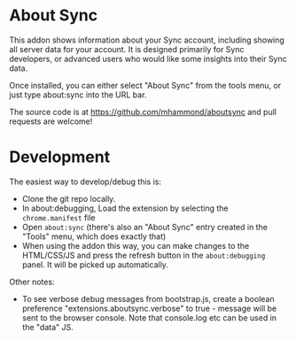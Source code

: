 # About Sync

This addon shows information about your Sync account, including showing all
server data for your account. It is designed primarily for Sync developers, or
advanced users who would like some insights into their Sync data.

Once installed, you can either select "About Sync" from the tools menu, or
just type about:sync into the URL bar.

The source code is at https://github.com/mhammond/aboutsync and pull requests
are welcome!

# Development

The easiest way to develop/debug this is:

* Clone the git repo locally.
* In about:debugging, Load the extension by selecting the
  `chrome.manifest` file
* Open `about:sync` (there's also an "About Sync" entry created in the
  "Tools" menu, which does exactly that)
* When using the addon this way, you can make changes to the
  HTML/CSS/JS and press the refresh button in the `about:debugging`
  panel. It will be picked up automatically.

Other notes:
* To see verbose debug messages from bootstrap.js, create a boolean preference
  "extensions.aboutsync.verbose" to true - message will be sent to the browser
  console. Note that console.log etc can be used in the "data" JS.
